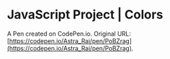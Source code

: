 # JavaScript Project | Colors

A Pen created on CodePen.io. Original URL: [https://codepen.io/Astra_Rai/pen/PoBZrag](https://codepen.io/Astra_Rai/pen/PoBZrag).

